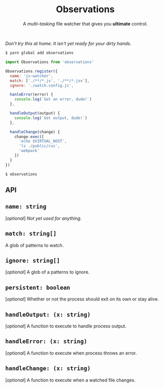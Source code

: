<div style='text-align: center'>
  <h1>Observations</h1>
  <p style="margin-top: 20px">
    A <em>multi-tasking</em> file watcher that
    gives you <strong>ultimate</strong> control.
  </p>
</div>
</br>

_Don't try this at home. It isn't yet ready for your dirty hands._

```bash
$ yarn global add observations
```

```javascript
import Observations from 'observations'

Observations.register({
  name: 'js-watcher',
  match: ['./**/*.js', './**/*.jsx'],
  ignore: './watch.config.js',

  hanleError(error) {
    console.log(`Got an error, dude!`)
  },

  handleOutput(output) {
    console.log(`Got output, dude!`)
  },

  handleChange(change) {
    change.exec([
      'echo $VIRTUAL_HOST',
      'ls ./public/css',
      'webpack'
    ])
  }
})
```

```bash
$ observations
```

## API

## `name: string`
[*optional*] _Not yet used for anything._

## `match: string[]`
A glob of patterns to watch.

## `ignore: string[]`
[*optional*] A glob of a patterns to ignore.

## `persistent: boolean`
[*optional*] Whether or not the process should exit on its own or stay alive.

## `handleOutput: (x: string)`
[*optional*] A function to execute to handle process output.

## `handleError: (x: string)`
[*optional*] A function to execute when process throws an error.

## `handleChange: (x: string)`
[*optional*] A function to execute when a watched file changes.